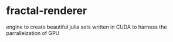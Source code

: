 # fractal-renderer

engine to create beautiful julia sets written in CUDA to harness the parralleization of GPU
